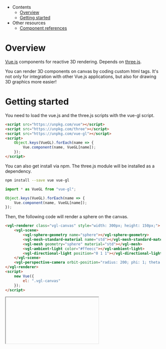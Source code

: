 * Contents
    * [Overview](#overview)
    * [Getting started](#getting-started)
* Other resources
    * [Component references](reference)

# Overview
[Vue.js](https://vuejs.org) components for reactive 3D rendering. Depends on [three.js](https://threejs.org/).

You can render 3D components on canvas by coding custom html tags. It's not only for integration with other Vue.js applications, but also for drawing 3D graphics more easier!
# Getting started
You need to load the vue.js and the three.js scripts with the vue-gl script.
```html
<script src="https://unpkg.com/vue"></script>
<script src="https://unpkg.com/three"></script>
<script src="https://unpkg.com/vue-gl"></script>
<script>
    Object.keys(VueGL).forEach(name => {
        Vue.component(name, VueGL[name]);
    });
</script>
```
You can also get install via npm. The three.js module will be installed as a dependency.
```sh
npm install --save vue vue-gl
```
```js
import * as VueGL from "vue-gl";

Object.keys(VueGL).forEach(name => {
    Vue.component(name, VueGL[name]);
});
```
Then, the following code will render a sphere on the canvas.
```html
<vgl-renderer class="vgl-canvas" style="width: 300px; height: 150px;">
    <vgl-scene>
        <vgl-sphere-geometry name="sphere"></vgl-sphere-geometry>
        <vgl-mesh-standard-material name="std"></vgl-mesh-standard-material>
        <vgl-mesh geometry="sphere" material="std"></vgl-mesh>
        <vgl-ambient-light color="#ffeecc"></vgl-ambient-light>
        <vgl-directional-light position="0 1 1"></vgl-directional-light>
    </vgl-scene>
    <vgl-perspective-camera orbit-position="radius: 200; phi: 1; theta: 1;"></vgl-perspective-camera>
</vgl-renderer>
<script>
    new Vue({
        el: ".vgl-canvas"
    });
</script>
```
<div class="vgl-example"><iframe class="vgl-example__content" srcdoc="
    <style>
        body {
            margin: 0;
            overflow: hidden;
        }
        .vgl-canvas {
            height: 100vh;
        }
    </style>
    <vgl-renderer class='vgl-canvas'>
        <vgl-scene>
            <vgl-sphere-geometry name='sphere'></vgl-sphere-geometry>
            <vgl-mesh-standard-material name='std'></vgl-mesh-standard-material>
            <vgl-mesh geometry='sphere' material='std'></vgl-mesh>
            <vgl-ambient-light color='#ffeecc'></vgl-ambient-light>
            <vgl-directional-light position='0 1 1'></vgl-directional-light>
        </vgl-scene>
        <vgl-perspective-camera orbit-position='radius: 200; phi: 1; theta: 1;'></vgl-perspective-camera>
    </vgl-renderer>
    <script src='https://unpkg.com/vue/dist/vue.min.js'></script>
    <script src='https://unpkg.com/three/build/three.js'></script>
    <script src='js/vue-gl.js'></script>
    <script>
        Object.keys(VueGL).forEach(function(name) {
            Vue.component(name, VueGL[name]);
        });
        const vm = new Vue({
            el: '.vgl-canvas'
        });
    </script>
"></iframe></div>
<script src="https://unpkg.com/srcdoc-polyfill@1.0.0/srcdoc-polyfill.min.js"></script>
